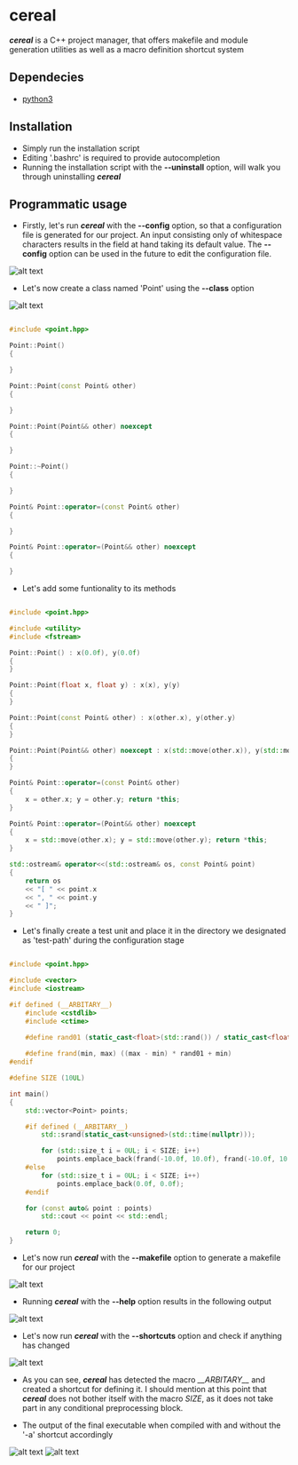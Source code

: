
# cereal

**_cereal_** is a C++ project manager, that offers makefile and module generation utilities as well as a macro definition shortcut system

## Dependecies
* [python3](https://www.python.org/download/releases/3.0/)

## Installation

* Simply run the installation script
* Editing '.bashrc' is required to provide autocompletion
* Running the installation script with the **--uninstall** option, will walk you through uninstalling **_cereal_**

## Programmatic usage

* Firstly, let's run **_cereal_** with the **--config** option, so that a configuration file is generated for our project. An input consisting only of whitespace characters results in the field at hand taking its default value. The **--config** option can be used in the future to edit the configuration file.

![alt text](img/config.png)

* Let's now create a class named 'Point' using the **--class** option

![alt text](img/class.png)

```cpp

#include <point.hpp>

Point::Point()
{

}

Point::Point(const Point& other)
{

}

Point::Point(Point&& other) noexcept
{

}

Point::~Point()
{

}

Point& Point::operator=(const Point& other)
{

}

Point& Point::operator=(Point&& other) noexcept
{

}

```

* Let's add some funtionality to its methods

```cpp

#include <point.hpp>

#include <utility>
#include <fstream>

Point::Point() : x(0.0f), y(0.0f)
{
}

Point::Point(float x, float y) : x(x), y(y)
{
}

Point::Point(const Point& other) : x(other.x), y(other.y)
{
}

Point::Point(Point&& other) noexcept : x(std::move(other.x)), y(std::move(other.y))
{
}

Point& Point::operator=(const Point& other)
{
    x = other.x; y = other.y; return *this;
}

Point& Point::operator=(Point&& other) noexcept
{
    x = std::move(other.x); y = std::move(other.y); return *this;
}

std::ostream& operator<<(std::ostream& os, const Point& point)
{
    return os
    << "[ " << point.x
    << ", " << point.y
    << " ]";
}

```

* Let's finally create a test unit and place it in the directory we designated as 'test-path' during the configuration stage

```cpp

#include <point.hpp>

#include <vector>
#include <iostream>

#if defined (__ARBITARY__)
    #include <cstdlib>
    #include <ctime>

    #define rand01 (static_cast<float>(std::rand()) / static_cast<float>(RAND_MAX))
    
    #define frand(min, max) ((max - min) * rand01 + min)
#endif

#define SIZE (10UL)

int main()
{
    std::vector<Point> points;

    #if defined (__ARBITARY__)
        std::srand(static_cast<unsigned>(std::time(nullptr)));

        for (std::size_t i = 0UL; i < SIZE; i++)
            points.emplace_back(frand(-10.0f, 10.0f), frand(-10.0f, 10.0f));
    #else
        for (std::size_t i = 0UL; i < SIZE; i++)
            points.emplace_back(0.0f, 0.0f);
    #endif

    for (const auto& point : points)
        std::cout << point << std::endl;

    return 0;
}

```

* Let's now run **_cereal_** with the **--makefile** option to generate a makefile for our project

![alt text](img/makefile.png)

* Running **_cereal_** with the **--help** option results in the following output

![alt text](img/help.png)

* Let's now run **_cereal_** with the **--shortcuts** option and check if anything has changed

![alt text](img/shortcuts.png)

* As you can see, **_cereal_** has detected the macro *\_\_ARBITARY\_\_* and created a shortcut for defining it. I should mention at this point that **_cereal_** does not bother itself with the macro *SIZE*, as it does not take part in any conditional preprocessing block.

* The output of the final executable when compiled with and without the '-a' shortcut accordingly

![alt text](img/with.png)
![alt text](img/without.png)
